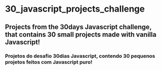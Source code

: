 # 30_javascript_projects_challenge

## Projects from the 30days Javascript challenge, that contains 30 small projects made with vanilla Javascript!

### Projetos do desafio 30dias Javascript, contendo 30 pequenos projetos feitos com Javascript puro!
